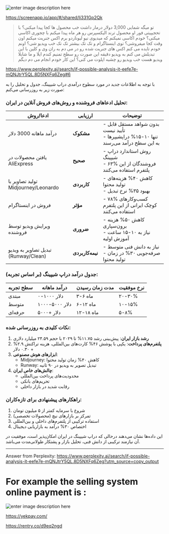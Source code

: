 
![enter image description here](https://i.sstatic.net/iVxJg2Cj.jpg)


https://screenapp.io/app/#/shared/li331Gp2Qk

>  تو میگه شمایی 3,000 دولار درمار داشت خب محصول ها کجا پیدا میکنی؟ با
> تحجیپیتی فور او محصول ترند الیکسپرس رو هر ماه پیدا میکنم با چجوری
> اکاسی میکنی؟ خودم اکاسی نمیکنم که میدیوی نیو لیوناردو برم اکس جنریت
> میکنم اون وقت کجا میفروشی؟ توی اینستاگرام و تک تک بیشتر تک تک خب ویدیو
> شی؟ اونم خودم تایده می کنم اکس های جنریت شده رو در می دم به ران وی و
> کلین با این تبدیلش می کنم به ویدیو دقیقه این صورت رو سطح تمنیم کندم
> ایلا و ما شایلا ویدیو هست خب ویدیو رو چشبه اپلوت می کنی؟ این کار خودم
> انجام می دم دیگم


https://www.perplexity.ai/search/if-possible-analysis-it-eefe7e-mQNJtrY5QL.8D5NXFq6Zeg#6


با توجه به اطلاعات جدید در مورد سطوح درآمدی دراپ شیپینگ، جدول و تحلیل را به صورت زیر به روزرسانی می‌کنم:

### تحلیل ادعاهای فروشنده و روش‌های فروش آنلاین در ایران:

| ادعا/روش | ارزیابی | توضیحات |
|-----------|---------|----------|
| درآمد ماهانه 3000 دلار | **مشکوک** | -  بدون شواهد مستقل قابل تأیید نیست<br>-  تنها ۱۰-۱۵% دراپشیپرها به این سطح درآمد می‌رسند |
| یافتن محصولات در AliExpress | **صحیح** | -  روش استاندارد دراپ شیپینگ<br>-  ۶۳% فروشندگان از این پلتفرم استفاده می‌کنند |
| تولید تصاویر با Midjourney/Leonardo | **کاربردی** | -  کاهش ۴۰% هزینه‌های تولید محتوا<br>-  بهبود ۳۵% نرخ تبدیل |
| فروش در اینستاگرام | **مؤثر** | -  ۷۸% کسب‌وکارهای کوچک ایرانی از این پلتفرم استفاده می‌کنند |
| ویرایش ویدیو توسط فروشنده | **ضروری** | -  کاهش ۵۰% هزینه برون‌سپاری<br>-  نیاز به ۱۰-۱۵ ساعت آموزش اولیه |
| تبدیل تصاویر به ویدیو (Runway/Clean) | **نیمه‌کاربردی** | -  نیاز به دانش فنی متوسط<br>-  صرفه‌جویی ۳۰% در زمان تولید محتوا |

### جدول درآمد دراپ شیپینگ (بر اساس تجربه):

| سطح تجربه | درآمد ماهانه | مدت زمان رسیدن | نرخ موفقیت |
|------------|----------------|----------------|-------------|
| مبتدی     | ۰-۱۰۰۰ دلار    | ۳-۶ ماه        | ۲۰-۳۰%      |
| متوسط      | ۱۰۰۰-۵۰۰۰ دلار| ۶-۱۲ ماه       | ۱۰-۱۵%      |
| حرفه‌ای   | ۵۰۰۰+ دلار     | ۱۲-۱۸ ماه      | ۵-۸%        |

### نکات کلیدی به روزرسانی شده:
1. **رشد بازار ایران**: پیش‌بینی رشد ۱۱.۷۵% تا ۲۰۲۹ با حجم ۲۴.۵۹ میلیارد دلاری 
2. **پلتفرم‌های پرداخت**: یکپی با پوشش ۴۶% کارت‌های بین‌المللی، هزینه تراکنش ۲.۹% + ۰.۳۰ دلار 
3. **ابزارهای هوش مصنوعی**:
   - Midjourney: کاهش ۴۰% زمان تولید محتوا 
   - Runway: تبدیل تصویر به ویدیو در ۹۰ ثانیه 
4. **چالش‌های خاص ایران**:
   - محدودیت‌های پرداخت بین‌المللی
   - تحریم‌های بانکی
   - رقابت شدید در بازار داخلی

### راهکارهای پیشنهادی برای تازه‌کاران:
1. شروع با سرمایه کمتر از ۵ میلیون تومان
2. تمرکز بر بازارهای نیچ (محصولات تخصصی)
3. استفاده ترکیبی از پلتفرم‌های داخلی و بین‌المللی
4. اختصاص ۳۰% درآمد به بازاریابی دیجیتال

این داده‌ها نشان می‌دهند درحالی که دراپ شیپینگ در ایران امکان‌پذیر است، موفقیت در آن نیازمند ترکیبی از دانش فنی، تحلیل بازار و پشتکار طولانی‌مدت می‌باشد.

---
Answer from Perplexity: https://www.perplexity.ai/search/if-possible-analysis-it-eefe7e-mQNJtrY5QL.8D5NXFq6Zeg?utm_source=copy_output

# For example the selling system online payment is :
![enter image description here](https://i.sstatic.net/UFnYl4ED.jpg)

https://yekpay.com/


  


https://rentry.co/d9eq2ngd
